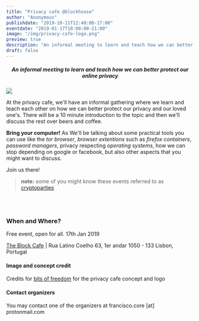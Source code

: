 ```yaml
---
title: "Privacy cafe @blockhouse"
author: "Anonymous"
publishdate: "2019-10-11T12:40:00-17:00"
eventdate: "2019-01-17T18:00:00-21:00"
image: "/img/privacy-cafe-logo.png"
preview: true
description: "An informal meeting to learn and teach how we can better protect our online privacy"
draft: false
---
```


##### <center>**An informal meeting to learn and teach how we can better protect our online privacy**

</center>

![](/img/privacy-cafe-logo.png)

At the privacy cafe, we'll have an informal gathering where we learn and teach each other on how we can better protect our privacy and our loved one's. There will be a 10 minute introduction to the topic and then we'll discuss the rest over beers and coffee.

**Bring your computer!** As We'll be talking about some practical tools you can use like the *tor browser*, *browser extentions* such as *firefox containers*, *password managers*, privacy respecting *operating systems*, how we can stop depending on google or facebook, but also other aspects that you might want to discuss.

Join us there!

> **note:** some of you might know these events referred to as [cryptoparties](https://cryptoparty.in)

<br></br>


### When and Where?

Free event, open for all. 17th Jan 2019

[The Block Cafe](http://theblock.cafe/) |  Rua Latino Coelho 63, 1er andar 1050 - 133 Lisbon, Portugal



#### Image and concept credit

Credits for [bits of freedom](https://bof.nl) for the privacy cafe concept and logo



#### Contact organizers

You may contact one of the organizers at francisco.core [at] protonmail.com
